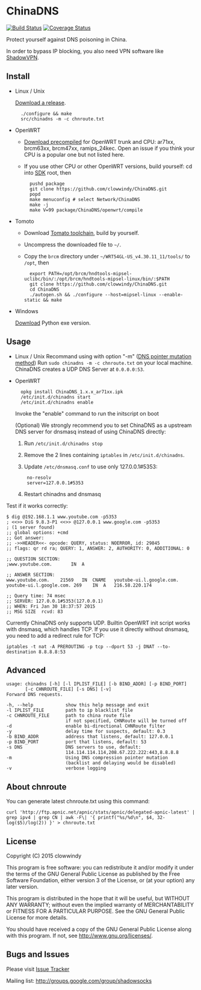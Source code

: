 ChinaDNS
========

[![Build Status]][Travis CI]
[![Coverage Status]][Coverage]

Protect yourself against DNS poisoning in China.

In order to bypass IP blocking, you also need VPN software like [ShadowVPN].

Install
-------

* Linux / Unix

    [Download a release].

        ./configure && make
        src/chinadns -m -c chnroute.txt

* OpenWRT

    * [Download precompiled] for OpenWRT trunk and CPU: ar71xx, brcm63xx,
      brcm47xx, ramips_24kec. Open an issue if you think your CPU is a popular
      one but not listed here.
    * If you use other CPU or other OpenWRT versions, build yourself:
      cd into [SDK] root, then

            pushd package
            git clone https://github.com/clowwindy/ChinaDNS.git
            popd
            make menuconfig # select Network/ChinaDNS
            make -j
            make V=99 package/ChinaDNS/openwrt/compile

* Tomoto

    * Download [Tomato toolchain], build by yourself.
    * Uncompress the downloaded file to `~/`.
    * Copy the `brcm` directory under
      `~/WRT54GL-US_v4.30.11_11/tools/` to `/opt`, then

            export PATH=/opt/brcm/hndtools-mipsel-uclibc/bin/:/opt/brcm/hndtools-mipsel-linux/bin/:$PATH
            git clone https://github.com/clowwindy/ChinaDNS.git
            cd ChinaDNS
            ./autogen.sh && ./configure --host=mipsel-linux --enable-static && make

* Windows

    [Download] Python exe version.

Usage
-----

* Linux / Unix
    Recommand using with option "-m" ([DNS pointer mutation method])
    Run `sudo chinadns -m -c chnroute.txt` on your local machine. ChinaDNS creates a
    UDP DNS Server at `0.0.0.0:53`.

* OpenWRT

        opkg install ChinaDNS_1.x.x_ar71xx.ipk
        /etc/init.d/chinadns start
        /etc/init.d/chinadns enable

    Invoke the "enable" command to run the initscript on boot

    (Optional) We strongly recommend you to set ChinaDNS as a upstream DNS
    server for dnsmasq instead of using ChinaDNS directly:

    1. Run `/etc/init.d/chinadns stop`
    2. Remove the 2 lines containing `iptables` in `/etc/init.d/chinadns`.
    3. Update `/etc/dnsmasq.conf` to use only 127.0.0.1#5353:

            no-resolv
            server=127.0.0.1#5353

    4. Restart chinadns and dnsmasq

Test if it works correctly:

    $ dig @192.168.1.1 www.youtube.com -p5353
    ; <<>> DiG 9.8.3-P1 <<>> @127.0.0.1 www.google.com -p5353
    ; (1 server found)
    ;; global options: +cmd
    ;; Got answer:
    ;; ->>HEADER<<- opcode: QUERY, status: NOERROR, id: 29845
    ;; flags: qr rd ra; QUERY: 1, ANSWER: 2, AUTHORITY: 0, ADDITIONAL: 0
    
    ;; QUESTION SECTION:
    ;www.youtube.com.		IN	A
    
    ;; ANSWER SECTION:
    www.youtube.com.	21569	IN	CNAME	youtube-ui.l.google.com.
    youtube-ui.l.google.com. 269	IN	A	216.58.220.174

    ;; Query time: 74 msec
    ;; SERVER: 127.0.0.1#5353(127.0.0.1)
    ;; WHEN: Fri Jan 30 18:37:57 2015
    ;; MSG SIZE  rcvd: 83

Currently ChinaDNS only supports UDP. Builtin OpenWRT init script works with
dnsmasq, which handles TCP. If you use it directly without dnsmasq, you need to
add a redirect rule for TCP:

    iptables -t nat -A PREROUTING -p tcp --dport 53 -j DNAT --to-destination 8.8.8.8:53

Advanced
--------

    usage: chinadns [-h] [-l IPLIST_FILE] [-b BIND_ADDR] [-p BIND_PORT]
           [-c CHNROUTE_FILE] [-s DNS] [-v]
    Forward DNS requests.

    -h, --help            show this help message and exit
    -l IPLIST_FILE        path to ip blacklist file
    -c CHNROUTE_FILE      path to china route file
                          if not specified, CHNRoute will be turned off
    -d                    enable bi-directional CHNRoute filter
    -y                    delay time for suspects, default: 0.3
    -b BIND_ADDR          address that listens, default: 127.0.0.1
    -p BIND_PORT          port that listens, default: 53
    -s DNS                DNS servers to use, default:
                          114.114.114.114,208.67.222.222:443,8.8.8.8
    -m                    Using DNS compression pointer mutation
                          (backlist and delaying would be disabled)
    -v                    verbose logging

About chnroute
--------------

You can generate latest chnroute.txt using this command:

    curl 'http://ftp.apnic.net/apnic/stats/apnic/delegated-apnic-latest' | grep ipv4 | grep CN | awk -F\| '{ printf("%s/%d\n", $4, 32-log($5)/log(2)) }' > chnroute.txt


License
-------

Copyright (C) 2015 clowwindy

This program is free software: you can redistribute it and/or modify
it under the terms of the GNU General Public License as published by
the Free Software Foundation, either version 3 of the License, or
(at your option) any later version.

This program is distributed in the hope that it will be useful,
but WITHOUT ANY WARRANTY; without even the implied warranty of
MERCHANTABILITY or FITNESS FOR A PARTICULAR PURPOSE.  See the
GNU General Public License for more details.

You should have received a copy of the GNU General Public License
along with this program.  If not, see <http://www.gnu.org/licenses/>.

Bugs and Issues
----------------
Please visit [Issue Tracker]

Mailing list: http://groups.google.com/group/shadowsocks


[Build Status]:         https://travis-ci.org/clowwindy/ChinaDNS.svg?branch=master
[ChinaDNS]:             https://github.com/clowwindy/ChinaDNS
[Coverage Status]:      https://jenkins.shadowvpn.org/result/chinadns
[Coverage]:             https://jenkins.shadowvpn.org/job/ChinaDNS/ws/src/index.html
[Download]:             https://sourceforge.net/projects/chinadns/files/dist/
[Issue Tracker]:        https://github.com/clowwindy/ChinaDNS/issues?state=open
[Download precompiled]: https://sourceforge.net/projects/chinadns/files/dist/
[Download a release]:   https://github.com/clowwindy/ChinaDNS/releases
[SDK]:                  http://wiki.openwrt.org/doc/howto/obtain.firmware.sdk
[ShadowVPN]:            https://github.com/clowwindy/ShadowVPN
[Tomato toolchain]:     http://downloads.linksysbycisco.com/downloads/WRT54GL_v4.30.11_11_US.tgz
[Travis CI]:            https://travis-ci.org/clowwindy/ChinaDNS
[DNS pointer mutation method]: https://gist.github.com/klzgrad/f124065c0616022b65e5
